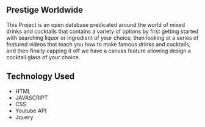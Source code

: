 ## Prestige Worldwide

This Project is an open database predicated around the world of mixed drinks and cocktails that contains
a variety of options by first getting started with searching liquor or ingredient of your choice, then 
looking at a series of featured videos that teach you how to make famous drinks and cocktails, and
then finally capping it off we have a canvas feature allowing design a cocktail glass of your choice.

## Technology Used 

* HTML
* JAVASCRIPT 
* CSS 
* Youtube API
* Jquery
